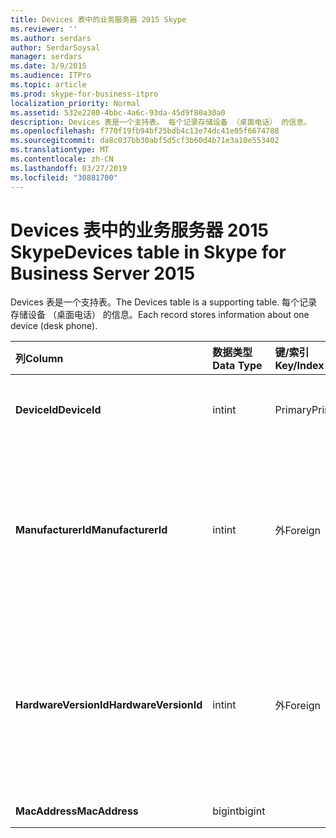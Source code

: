 ```yaml
---
title: Devices 表中的业务服务器 2015 Skype
ms.reviewer: ''
ms.author: serdars
author: SerdarSoysal
manager: serdars
ms.date: 3/9/2015
ms.audience: ITPro
ms.topic: article
ms.prod: skype-for-business-itpro
localization_priority: Normal
ms.assetid: 532e2280-4bbc-4a6c-93da-45d9f80a30a0
description: Devices 表是一个支持表。 每个记录存储设备 （桌面电话） 的信息。
ms.openlocfilehash: f770f19fb94bf25bdb4c13e74dc41e05f6674788
ms.sourcegitcommit: da8c037bb30abf5d5cf3b60d4b71e3a10e553402
ms.translationtype: MT
ms.contentlocale: zh-CN
ms.lasthandoff: 03/27/2019
ms.locfileid: "30881700"
---
```

# <a name="devices-table-in-skype-for-business-server-2015"></a><span data-ttu-id="56d26-104">Devices 表中的业务服务器 2015 Skype</span><span class="sxs-lookup"><span data-stu-id="56d26-104">Devices table in Skype for Business Server 2015</span></span>
 
<span data-ttu-id="56d26-105">Devices 表是一个支持表。</span><span class="sxs-lookup"><span data-stu-id="56d26-105">The Devices table is a supporting table.</span></span> <span data-ttu-id="56d26-106">每个记录存储设备 （桌面电话） 的信息。</span><span class="sxs-lookup"><span data-stu-id="56d26-106">Each record stores information about one device (desk phone).</span></span>
  
|<span data-ttu-id="56d26-107">**列**</span><span class="sxs-lookup"><span data-stu-id="56d26-107">**Column**</span></span>|<span data-ttu-id="56d26-108">**数据类型**</span><span class="sxs-lookup"><span data-stu-id="56d26-108">**Data Type**</span></span>|<span data-ttu-id="56d26-109">**键/索引**</span><span class="sxs-lookup"><span data-stu-id="56d26-109">**Key/Index**</span></span>|<span data-ttu-id="56d26-110">**详细信息**</span><span class="sxs-lookup"><span data-stu-id="56d26-110">**Details**</span></span>|
|:-----|:-----|:-----|:-----|
|<span data-ttu-id="56d26-111">**DeviceId**</span><span class="sxs-lookup"><span data-stu-id="56d26-111">**DeviceId**</span></span> <br/> |<span data-ttu-id="56d26-112">int</span><span class="sxs-lookup"><span data-stu-id="56d26-112">int</span></span>  <br/> |<span data-ttu-id="56d26-113">Primary</span><span class="sxs-lookup"><span data-stu-id="56d26-113">Primary</span></span>  <br/> |<span data-ttu-id="56d26-114">标识此硬件版本的唯一编号。</span><span class="sxs-lookup"><span data-stu-id="56d26-114">Unique number identifying this hardware version.</span></span>  <br/> |
|<span data-ttu-id="56d26-115">**ManufacturerId**</span><span class="sxs-lookup"><span data-stu-id="56d26-115">**ManufacturerId**</span></span> <br/> |<span data-ttu-id="56d26-116">int</span><span class="sxs-lookup"><span data-stu-id="56d26-116">int</span></span>  <br/> |<span data-ttu-id="56d26-117">外</span><span class="sxs-lookup"><span data-stu-id="56d26-117">Foreign</span></span>  <br/> |<span data-ttu-id="56d26-118">此设备的制造商。</span><span class="sxs-lookup"><span data-stu-id="56d26-118">Manufacturer of this device.</span></span> <span data-ttu-id="56d26-119">请参阅[Manufacturers 表中的业务服务器 2015 Skype](manufacturers.md)的详细信息。</span><span class="sxs-lookup"><span data-stu-id="56d26-119">See the [Manufacturers table in Skype for Business Server 2015](manufacturers.md) for more information.</span></span> <br/> |
|<span data-ttu-id="56d26-120">**HardwareVersionId**</span><span class="sxs-lookup"><span data-stu-id="56d26-120">**HardwareVersionId**</span></span> <br/> |<span data-ttu-id="56d26-121">int</span><span class="sxs-lookup"><span data-stu-id="56d26-121">int</span></span>  <br/> |<span data-ttu-id="56d26-122">外</span><span class="sxs-lookup"><span data-stu-id="56d26-122">Foreign</span></span>  <br/> |<span data-ttu-id="56d26-123">此设备硬件版本。</span><span class="sxs-lookup"><span data-stu-id="56d26-123">Hardware version of this device.</span></span> <span data-ttu-id="56d26-124">请参阅[HardwareVersions 表中的业务服务器 2015 Skype](hardwareversions.md)的详细信息。</span><span class="sxs-lookup"><span data-stu-id="56d26-124">See the [HardwareVersions table in Skype for Business Server 2015](hardwareversions.md) for more information.</span></span> <br/> |
|<span data-ttu-id="56d26-125">**MacAddress**</span><span class="sxs-lookup"><span data-stu-id="56d26-125">**MacAddress**</span></span> <br/> |<span data-ttu-id="56d26-126">bigint</span><span class="sxs-lookup"><span data-stu-id="56d26-126">bigint</span></span>  <br/> ||<span data-ttu-id="56d26-127">MAC 地址</span><span class="sxs-lookup"><span data-stu-id="56d26-127">MAC Address</span></span>  <br/> |
   

